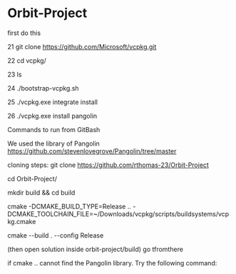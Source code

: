 # Orbit-Project
first do this

   21  git clone https://github.com/Microsoft/vcpkg.git
   
   22  cd vcpkg/
   
   23  ls
   
   24  ./bootstrap-vcpkg.sh
   
   25  ./vcpkg.exe integrate install
   
   26  ./vcpkg.exe install pangolin

  Commands to run from GitBash

  We used the library of Pangolin https://github.com/stevenlovegrove/Pangolin/tree/master


cloning steps:
git clone https://github.com/rthomas-23/Orbit-Project <br />

cd Orbit-Project/ <br />
 
mkdir build && cd build <br />

cmake -DCMAKE_BUILD_TYPE=Release .. -DCMAKE_TOOLCHAIN_FILE=~/Downloads/vcpkg/scripts/buildsystems/vcpkg.cmake <br />

cmake --build . --config Release <br />

(then open solution inside orbit-project/build) go tfromthere

if cmake .. cannot find the Pangolin library. Try the following command:
